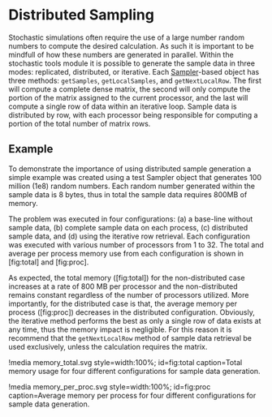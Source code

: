 # Distributed Sampling

Stochastic simulations often require the use of a large number random numbers to compute the
desired calculation. As such it is important to be mindfull of how these numbers are generated
in parallel. Within the stochastic tools module it is possible to generate the sample data in
three modes: replicated, distributed, or iterative. Each [Sampler](samplers/Sampler.md)-based object
has three methods: `getSamples`, `getLocalSamples`, and `getNextLocalRow`. The first will compute
a complete dense matrix, the second will only compute the portion of the matrix assigned to the
current processor, and the last will compute a single row of data within an iterative loop. Sample
data is distributed by row, with each processor being responsible for computing a portion of the
total number of matrix rows.

## Example

To demonstrate the importance of using distributed sample generation a simple example was created
using a test Sampler object that generates 100 million (1e8) random numbers. Each random number
generated within the sample data is 8 bytes, thus in total the sample data requires 800MB of memory.

The problem was executed in four configurations: (a) a base-line without sample data, (b) complete
sample data on each process, (c) distributed sample data, and (d) using the iterative row retrieval.
Each configuration was executed with various number of processors from 1 to 32. The total and average
per process memory use from each configuration is shown in [fig:total] and [fig:proc].

As expected, the total memory ([fig:total]) for the non-distributed case increases at a rate of
800 MB per processor and the non-distributed remains constant regardless of the number of
processors utilized. More importantly, for the distributed case is that, the average memory per
process ([fig:proc]) decreases in the distributed configuration. Obviously, the iterative method performs the
best as only a single row of data exists at any time, thus the memory impact is negligible. For
this reason it is recommend that the `getNextLocalRow` method of sample data retrieval be used
exclusively, unless the calculation requires the matrix.

!media memory_total.svg style=width:100%; id=fig:total
       caption=Total memory usage for four different configurations for sample data generation.

!media memory_per_proc.svg style=width:100%; id=fig:proc
       caption=Average memory per process for four different configurations for sample data generation.

